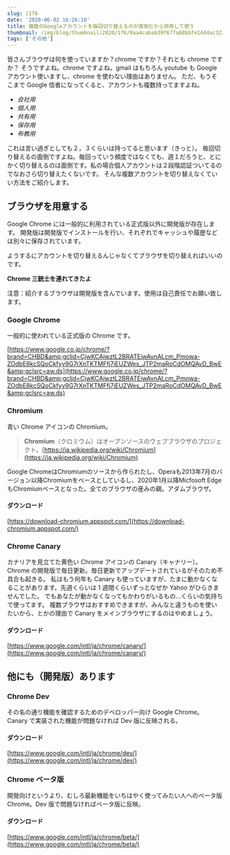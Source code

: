 ```yaml
---
slug: /176
date: '2020-06-02 16:26:10'
title: 複数のGoogleアカウントを毎回切り替えるのが面倒だから併用して使う
thumbnail: /img/blog/thumbnail/2020/176/9aa4cabab39f677a68bbfe14d4ac321f_2.jpg
tags: ['その他']
---
```

皆さんブラウザは何を使っていますか？chrome ですか？それとも chrome ですか？
そうですよね。chrome ですよね。gmail はもちろん youtube も Google アカウント使いますし、chrome を使わない理由はありません。
ただ、もうそこまで Google 信者になってくると、アカウントも複数持ってますよね。

- _会社用_
- _個人用_
- _共有用_
- _保存用_
- _布教用_

これは言い過ぎとしても２，３くらいは持ってると思います（きっと）。
毎回切り替えるの面倒ですよね。毎回っていう頻度ではなくても、週１だろうと、とにかく切り替えるのは面倒です。私の場合個人アカウントは２段階認証ついてるのでなおさら切り替えたくないです。
そんな複数アカウントを切り替えなくていい方法をご紹介します。

## ブラウザを用意する

Google Chrome には一般的に利用されている正式版以外に開発版が存在します。
開発版は開発版でインストールを行い、それぞれでキャッシュや履歴などは別々に保存されています。

ようするにアカウントを切り替えるんじゃなくてブラウザを切り替えればいいのです。

**Chrome 三銃士を連れてきたよ**

注意：紹介するブラウザは開発版を含んでいます。使用は自己責任でお願い致します。

### Google Chrome

一般的に使われている正式版の Chrome です。

[https://www.google.co.jp/chrome/?brand=CHBD&amp;gclid=CjwKCAjwztL2BRATEiwAvnALcm_Pmowa-ZOdbE8kcSQoCkfyy9G7rXnTKTMFfj7iEUZWes_JTP2maRoCdOMQAvD_BwE&amp;gclsrc=aw.ds](https://www.google.co.jp/chrome/?brand=CHBD&amp;gclid=CjwKCAjwztL2BRATEiwAvnALcm_Pmowa-ZOdbE8kcSQoCkfyy9G7rXnTKTMFfj7iEUZWes_JTP2maRoCdOMQAvD_BwE&amp;gclsrc=aw.ds)

### Chromium

青い Chrome アイコンの Chromium。

> **Chromium**（クロミウム）はオープンソースのウェブブラウザのプロジェクト。[https://ja.wikipedia.org/wiki/Chromium](https://ja.wikipedia.org/wiki/Chromium)</cite>

Google ChromeはChromiumのソースから作られたし、Operaも2013年7月のバージョン以降Chromiumをベースとしているし、2020年1月以降Micfosoft EdgeもChromiumベースとなった。全てのブラウザの産みの親。アダムブラウザ。

#### ダウンロード

[https://download-chromium.appspot.com/](https://download-chromium.appspot.com/)
### Chrome Canary

カナリアを見立てた黄色い Chrome アイコンの Canary（キャナリー）。
Chrome の開発版で毎日更新。毎日更新でアップデートされているがそのため不具合も起きる。
私はもう何年も Canary も使っていますが、たまに動かなくなることがあります。先週くらいは 1 週間くらいずっとなぜか Yahoo がひらきませんでした。
でもあなたが動かなくなってもかわりがいるもの...くらいの気持ちで使ってます。
複数ブラウザはおすすめできますが、みんなと違うものを使いたいから、とかの理由で Canary をメインブラウザにするのはやめましょう。

#### ダウンロード

[https://www.google.com/intl/ja/chrome/canary/](https://www.google.com/intl/ja/chrome/canary/)
## 他にも（開発版）あります

### Chrome Dev

その名の通り機能を確認するためのデベロッパー向け Google Chrome。Canary で実装された機能が問題なければ Dev 版に反映される。

#### ダウンロード

[https://www.google.com/intl/ja/chrome/dev/](https://www.google.com/intl/ja/chrome/dev/)
### Chrome ベータ版

開発向けというより、むしろ最新機能をいちはやく使ってみたい人へのベータ版 Chrome。Dev 版で問題なければベータ版に反映。

#### ダウンロード

[https://www.google.com/intl/ja/chrome/beta/](https://www.google.com/intl/ja/chrome/beta/)

